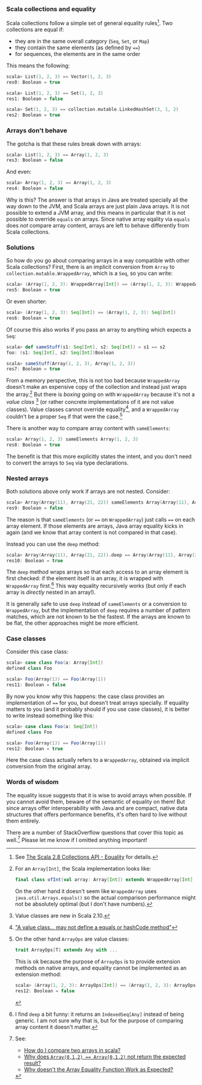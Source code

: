 ### Scala collections and equality

Scala collections follow a simple set of general equality rules[^1]. Two collections are equal if:

- they are in the same overall category (`Seq`, `Set`, or `Map`)
- they contain the same elements (as defined by `==`)
- for sequences, the elements are in the same order

This means the following:

```scala
scala> List(1, 2, 3) == Vector(1, 2, 3)
res0: Boolean = true

scala> List(1, 2, 3) == Set(1, 2, 3)
res1: Boolean = false

scala> Set(1, 2, 3) == collection.mutable.LinkedHashSet(3, 1, 2)
res2: Boolean = true
```

### Arrays don't behave

The gotcha is that these rules break down with arrays:

```scala
scala> List(1, 2, 3) == Array(1, 2, 3)
res3: Boolean = false
```

And even:

```scala
scala> Array(1, 2, 3) == Array(1, 2, 3)
res4: Boolean = false
```

Why is this? The answer is that arrays in Java are treated specially all the way down to the JVM, and Scala arrays are just plain Java arrays. It is not possible to extend a JVM array, and this means in particular that it is not possible to override `equals` on arrays. Since native array eqality via `equals` does *not* compare array content, arrays are left to behave differently from Scala collections.

### Solutions

So how do you go about comparing arrays in a way compatible with other Scala collections? First, there is an implicit conversion from `Array` to `collection.mutable.WrappedArray`, which is a `Seq`, so you can write:

```scala
scala> (Array(1, 2, 3): WrappedArray[Int]) == (Array(1, 2, 3): WrappedArray[Int])
res5: Boolean = true
```

Or even shorter:

```scala
scala> (Array(1, 2, 3): Seq[Int]) == (Array(1, 2, 3): Seq[Int])
res6: Boolean = true
```

Of course this also works if you pass an array to anything which expects a `Seq`:

```scala
scala> def sameStuff(s1: Seq[Int], s2: Seq[Int]) = s1 == s2
foo: (s1: Seq[Int], s2: Seq[Int])Boolean

scala> sameStuff(Array(1, 2, 3), Array(1, 2, 3))
res7: Boolean = true
```

From a memory perspective, this is not too bad because `WrappedArray` doesn't make an expensive copy of the collection and instead just wraps the array.[^2] But there is *boxing* going on with `WrappedArray` because it's not  a *value class* [^6] (or rather concrete implementations of it are not value classes). Value classes cannot override equality[^5], and a `WrappedArray` couldn't be a proper `Seq` if that were the case.[^4]

There is another way to compare array content with `sameElements`:

```scala
scala> Array(1, 2, 3) sameElements Array(1, 2, 3)
res8: Boolean = true
```

The benefit is that this more explicitly states the intent, and you don't need to convert the arrays to `Seq` via type declarations.

### Nested arrays

Both solutions above only work if arrays are not nested. Consider:

```scala
scala> Array(Array(11), Array(21, 22)) sameElements Array(Array(11), Array(21, 22))
res9: Boolean = false
```

The reason is that `sameElements` (or `==` on `WrappedArray`) just calls `==` on each array element. If those elements are arrays, Java array equality kicks in again (and we know that array content is not compared in that case).

Instead you can use the `deep` method:

```scala
scala> Array(Array(11), Array(21, 22)).deep == Array(Array(11), Array(21, 22)).deep
res10: Boolean = true
```

The `deep` method wraps arrays so that each access to an array element is first checked: if the element itself is an array, it is wrapped with `WrappedArray` first.[^7] This way equality recursively works (but only if each array is *directly* nested in an array!).

It is generally safe to use `deep` instead of `sameElements` or a conversion to `WrappedArray`, but the implementation of `deep` requires a number of pattern matches, which are not known to be the fastest. If the arrays are known to be flat, the other approaches might be more efficient.

### Case classes

Consider this case class:

```scala
scala> case class Foo(a: Array[Int])
defined class Foo

scala> Foo(Array(1)) == Foo(Array(1))
res11: Boolean = false
```

By now you know why this happens: the case class provides an implementation of `==` for you, but doesn't treat arrays specially. If equality matters to you (and it probably should if you use case classes), it is better to write instead something like this:

```scala
scala> case class Foo(a: Seq[Int])
defined class Foo

scala> Foo(Array(1)) == Foo(Array(1))
res12: Boolean = true
```

Here the case class actually refers to a `WrappedArray`, obtained via implicit conversion from the original array.

### Words of wisdom

The equality issue suggests that it is wise to avoid arrays when possible. If you cannot avoid them, beware of the semantic of equality on them! But since arrays offer interoperability with Java and are compact, native data structures that offers performance benefits, it's often hard to live without them entirely.

There are a number of StackOverflow questions that cover this topic as well.[^3] Please let me know if I omitted anything important!

[^1]: See [The Scala 2.8 Collections API - Equality](http://www.scala-lang.org/docu/files/collections-api/collections_0.html) for details.

[^2]: For an `Array[Int]`, the Scala implementation looks like:

    ```scala
    final class ofInt(val array: Array[Int]) extends WrappedArray[Int] { ... }
    ```

    On the other hand it doesn't seem like `WrappedArray` uses `java.util.Arrays.equals()` so the actual comparison performance might not be absolutely optimal (but I don't have numbers).

[^4]: On the other hand `ArrayOps` are value classes:

    ```scala
    trait ArrayOps[T] extends Any with ...
    ```

    This is ok because the purpose of `ArrayOps` is to provide extension methods on native arrays, and equality cannot be implemented as an extension method:

    ```scala
    scala> (Array(1, 2, 3): ArrayOps[Int]) == (Array(1, 2, 3): ArrayOps[Int])
    res12: Boolean = false
    ```

[^5]: ["A value class… may not define a equals or hashCode method"](http://docs.scala-lang.org/overviews/core/value-classes.html)

[^6]: Value classes are new in Scala 2.10.

[^7]: I find `deep` a bit funny: it returns an `IndexedSeq[Any]` instead of being generic. I am not sure why that is, but for the purpose of comparing array content it doesn't matter.

[^3]: See:

    - [How do I compare two arrays in scala?](http://stackoverflow.com/questions/5393243/how-do-i-compare-two-arrays-in-scala)
    - [Why does `Array(0,1,2) == Array(0,1,2)` not return the expected result?](http://stackoverflow.com/questions/2481149/why-does-array0-1-2-array0-1-2-not-return-the-expected-result)
    - [Why doesn't the Array Equality Function Work as Expected?](http://stackoverflow.com/questions/3737711/why-doesnt-the-array-equality-function-work-as-expected)

